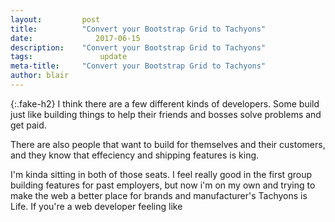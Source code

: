 ```yaml
---
layout:			post
title:			"Convert your Bootstrap Grid to Tachyons"
date:		 	   2017-06-15
description:	"Convert your Bootstrap Grid to Tachyons"
tags:			    update
meta-title:		"Convert your Bootstrap Grid to Tachyons"
author:	blair
---
```


{:.fake-h2}
I think there are a few different kinds of developers. Some build just like building things to help their friends and bosses solve problems and get paid.

There are also people that want to build for themselves and their customers, and they know that effeciency and shipping features is king.

I'm kinda sitting in both of those seats. I feel really good in the first group building features for past employers, but now i'm on my own and trying to make the web a better place for brands and manufacturer's
Tachyons is Life. If you're a web developer feeling like
